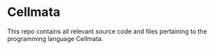 # Cellmata
This repo contains all relevant source code and files pertaining to the programming language Cellmata.
